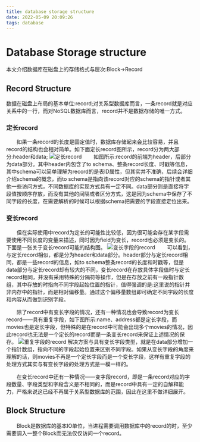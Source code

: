 ```yaml
---
title: database storage structure
date: 2022-05-09 20:09:26
tags: database
---
```

# Database Storage structure
本文介绍数据库在磁盘上的存储格式与层次:Block->Record

## Record Structure
数据在磁盘上布局的基本单位:record;对关系型数据库而言，一条record就是对应关系中的一行，而对NoSQL数据库而言，record并不是数据存储的唯一方式。

### 定长record
&emsp;&emsp;如果一条record的长度是固定值时，数据库存储起来会比较容易，并且record的结构也会相对简单。如下面定长record图所示，record分为两大部分:header和data;
![定长record](fixed_length_record.png)
&emsp;&emsp;如图所示:record的前端为header，后部分为data部分。其中header内包含了to schema、整条record长度、时戳等信息，其中schema可以简单理解为record的是表ID属性，但其实并不准确，后续会详细介绍schema的概念，而to schema是指向该record对应的schema的指针或者其他一些访问方式，不同数据库的实现方式具有一定不同。data部分则是直接将字段值按顺序存放，而没有其他的间隔或者区分方式，这是因为schema中保存了不同字段的长度，在需要解析的时候可以根据schema把需要的字段直接定位出来。

### 变长record
&emsp;&emsp;但在实际使用中record为定长的可能性比较低，因为很可能会存在某字段需要使用不同长度的变量来描述，同时因为field为变长，record也必须是变长的。下面是一张关于变长record可能的结构图。
![变长字段的record](non_fixed_length_record.png)
&emsp;&emsp;可以看到，与定长record相似，都是分为header和data部分。header部分与定长record相同，都是一些record的信息，如to schema整条record的长度和时戳等，但是data部分与定长record却有较大的不同，变长record在存放具体字段值时与定长record相同，并没有采用特殊的分隔符等操作，但是在存放之前有一段指针数组，其中存放的时指向不同字段起始位置的指针，值得强调的是:这里说的指针并非内存中的指针，而是相对偏移量。通过这个偏移量数组即可确定不同字段的长度和内容从而做到识别字段。
 
&emsp;&emsp;除了record中有变长字段的情况，还有一种情况也会导致record为变长record——具有重复字段，如下图所示:name、address都是定长字段，而movies也是定长字段，但特殊的是在record中可能会出现多个movies的情况，因此record也无法是一个定长的record而是一条变长record来保证上述情况的保存。
![重复字段的record](repeated_field_record.png)
解决方案与具有变长字段类型，就是在data部分增加一个指针数组，指向不同的字段起始位置来区别不同字段。如果从变长字段的角度来理解的话，则movies不再是一个定长字段而是一个变长字段，这样有重复字段的处理方式其实与有变长字段的处理方式是一模一样的。

&emsp;&emsp;在变长record中还有一种情况——变字段record，即是一条record对应的字段数量、字段类型和字段含义是不相同的，而是record中具有一定的自解释能力，严格来说这已经不再属于关系型数据库的范围，因此在这里不做详细展开。

## Block Structure
&emsp;&emsp;Block是数据库的基本IO单位，当进程需要调用数据库中的record的时，至少需要调入一整个Block而无法仅仅访问一个record。